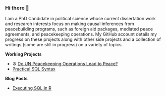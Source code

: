 ### Hi there 👋

I am a PhD Candidate in political science whose current dissertation work and research interests focus on making causal inferences from peacebuilding programs, such as foreign aid packages, mediated peace agreements, and peacekeeping operations. My GitHub account details my progress on these projects along with other side projects and a collection of writings (some are still in progress) on a variety of topics.

**Working Projects**

- ☮️ [Do UN Peacekeeping Operations Lead to Peace?](https://github.com/Brian-Lookabaugh/Causal-Impact-of-PKOs-on-Peace)
- [Practical SQL Syntax](https://github.com/Brian-Lookabaugh/Practical-Syntax-in-SQL)

**Blog Posts**

- [Executing SQL in R](https://github.com/Brian-Lookabaugh/Executing-SQL-in-R)

<!--
### Hi there 👋

I am a PhD Candidate in political science whose current dissertation work and research interests focus on making causal inferences from peacebuilding programs, such as foreign aid packages, mediated peace agreements, and peacekeeping operations. My GitHub account details my progress on these projects along with other side projects and a collection of writings (some are still in progress) on a variety of topics.

**Completed Projects**

- ☮️ [Do UN Peacekeeping Operations Lead to Peace?](https://github.com/Brian-Lookabaugh/Causal-Impact-of-PKOs-on-Peace)
- 🕊️ [Can Foreign Aid Buy Peace?](https://github.com/Brian-Lookabaugh/Causal-Impact-of-Foreign-Aid-on-Peace)
- 💰 [Can FDI Buy Peace?]()

**Working Projects**

- [4th Research Project]()

**Blog Posts**

- [Executing SQL in R](https://github.com/Brian-Lookabaugh/Executing-SQL-in-R)
- [SQL in Practice](https://github.com/Brian-Lookabaugh/SQL-in-Practice)
- [Data Manipulation With dplyr, pandas, and polars](https://github.com/Brian-Lookabaugh/Data-Manipulation-in-R-and-Python)
- [Data Visualization in R](https://github.com/Brian-Lookabaugh/Data-Vizualization-in-R)
- [Causal Inference for the Confused Social Scientist](https://github.com/Brian-Lookabaugh/Causal-Inference-for-Social-Scientists)
- [Machine Learning for the Confused Social Scientist](https://github.com/Brian-Lookabaugh/Machine-Learning-for-Social-Scientists)
-->

